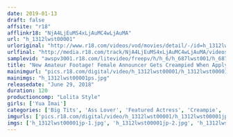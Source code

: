 ```yaml
---
date: 2019-01-13
draft: false
affsite: "r18"
afflinkr18: "NjA4LjEuMS4xLjAuMC4wLjAuMA"
url: "h_1312lwst00001"
urloriginal: "http://www.r18.com/videos/vod/movies/detail/-/id=h_1312lwst00001"
urlfinal: "http://media.r18.com/track/NjA4LjEuMS4xLjAuMC4wLjAuMA/videos/vod/movies/detail/-/id=h_1312lwst00001"
samplevid: "awspv3001.r18.com/litevideo/freepv/h/h_6/h_687lwst001/h_687lwst001_dmb_w.mp4"
title: "New Amateur Footage! Female Announcer Gets Creampied When Applying For A Model Shoot Yua Imai"
mainimgurl: "pics.r18.com/digital/video/h_1312lwst00001/h_1312lwst00001ps.jpg"
mainimgs: "h_1312lwst00001ps.jpg"
releasedate: "June 29, 2018"
duration: 120
productioncomp: "Lolita Style"
girls: ['Yua Imai']
categories: ['Big Tits', 'Ass Lover', 'Featured Actress', 'Creampie', 'Hi-Def']
imgurls: ['pics.r18.com/digital/video/h_1312lwst00001/h_1312lwst00001jp-1.jpg', 'pics.r18.com/digital/video/h_1312lwst00001/h_1312lwst00001jp-2.jpg', 'pics.r18.com/digital/video/h_1312lwst00001/h_1312lwst00001jp-3.jpg', 'pics.r18.com/digital/video/h_1312lwst00001/h_1312lwst00001jp-4.jpg', 'pics.r18.com/digital/video/h_1312lwst00001/h_1312lwst00001jp-5.jpg', 'pics.r18.com/digital/video/h_1312lwst00001/h_1312lwst00001jp-6.jpg', 'pics.r18.com/digital/video/h_1312lwst00001/h_1312lwst00001jp-7.jpg', 'pics.r18.com/digital/video/h_1312lwst00001/h_1312lwst00001jp-8.jpg', 'pics.r18.com/digital/video/h_1312lwst00001/h_1312lwst00001jp-9.jpg', 'pics.r18.com/digital/video/h_1312lwst00001/h_1312lwst00001jp-10.jpg', 'pics.r18.com/digital/video/h_1312lwst00001/h_1312lwst00001jp-11.jpg', 'pics.r18.com/digital/video/h_1312lwst00001/h_1312lwst00001jp-12.jpg', 'pics.r18.com/digital/video/h_1312lwst00001/h_1312lwst00001jp-13.jpg', 'pics.r18.com/digital/video/h_1312lwst00001/h_1312lwst00001jp-14.jpg', 'pics.r18.com/digital/video/h_1312lwst00001/h_1312lwst00001jp-15.jpg', 'pics.r18.com/digital/video/h_1312lwst00001/h_1312lwst00001jp-16.jpg', 'pics.r18.com/digital/video/h_1312lwst00001/h_1312lwst00001jp-17.jpg', 'pics.r18.com/digital/video/h_1312lwst00001/h_1312lwst00001jp-18.jpg', 'pics.r18.com/digital/video/h_1312lwst00001/h_1312lwst00001jp-19.jpg', 'pics.r18.com/digital/video/h_1312lwst00001/h_1312lwst00001jp-20.jpg']
imgs: ['h_1312lwst00001jp-1.jpg', 'h_1312lwst00001jp-2.jpg', 'h_1312lwst00001jp-3.jpg', 'h_1312lwst00001jp-4.jpg', 'h_1312lwst00001jp-5.jpg', 'h_1312lwst00001jp-6.jpg', 'h_1312lwst00001jp-7.jpg', 'h_1312lwst00001jp-8.jpg', 'h_1312lwst00001jp-9.jpg', 'h_1312lwst00001jp-10.jpg', 'h_1312lwst00001jp-11.jpg', 'h_1312lwst00001jp-12.jpg', 'h_1312lwst00001jp-13.jpg', 'h_1312lwst00001jp-14.jpg', 'h_1312lwst00001jp-15.jpg', 'h_1312lwst00001jp-16.jpg', 'h_1312lwst00001jp-17.jpg', 'h_1312lwst00001jp-18.jpg', 'h_1312lwst00001jp-19.jpg', 'h_1312lwst00001jp-20.jpg']
---
```

